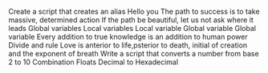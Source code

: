 Create a script that creates an alias
Hello you
The path to success is to take massive, determined action
If the path be beautiful, let us not ask where it leads
Global variables
Local variables
Local variable
Global variable
Global variable
Every addition to true knowledge is an addition to human power
Divide and rule
Love is anterior to life,psterior to death, initial of creation and the exponent of breath
Write a script that converts a number from base 2 to 10
Combination
 Floats
Decimal to Hexadecimal
